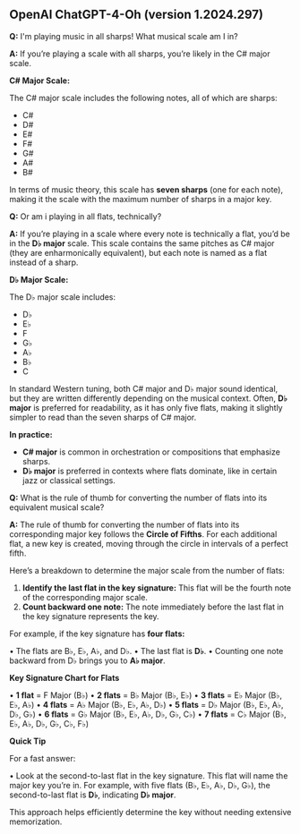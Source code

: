 ## OpenAI ChatGPT-4-Oh (version 1.2024.297)

**Q:** I'm playing music in all sharps! What musical scale am I in?

**A:** If you’re playing a scale with all sharps, you’re likely in the C# major scale.

**C# Major Scale:**

The C# major scale includes the following notes, all of which are sharps:

* C#
* D#
* E#
* F#
* G#
* A#
* B#

In terms of music theory, this scale has **seven sharps** (one for each note), making it the scale with the maximum number of sharps in a major key.

**Q:** Or am i playing in all flats, technically?

**A:** If you’re playing in a scale where every note is technically a flat, you’d be in the **D♭ major** scale. This scale contains the same pitches as C# major (they are enharmonically equivalent), but each note is named as a flat instead of a sharp.

**D♭ Major Scale:**

The D♭ major scale includes:

* D♭
*	E♭
*	F
*	G♭
*	A♭
*	B♭
*	C

In standard Western tuning, both C# major and D♭ major sound identical, but they are written differently depending on the musical context. Often, **D♭ major** is preferred for readability, as it has only five flats, making it slightly simpler to read than the seven sharps of C# major.

**In practice:**

*	**C# major** is common in orchestration or compositions that emphasize sharps.
*	**D♭ major** is preferred in contexts where flats dominate, like in certain jazz or classical settings.

**Q:** What is the rule of thumb for converting the number of flats into its equivalent musical scale?

**A:** The rule of thumb for converting the number of flats into its corresponding major key follows the **Circle of Fifths**. For each additional flat, a new key is created, moving through the circle in intervals of a perfect fifth.

Here’s a breakdown to determine the major scale from the number of flats:

1.	**Identify the last flat in the key signature:** This flat will be the fourth note of the corresponding major scale.
2.	**Count backward one note:** The note immediately before the last flat in the key signature represents the key.

For example, if the key signature has **four flats:**

  •	The flats are B♭, E♭, A♭, and D♭.
	•	The last flat is **D♭**.
	•	Counting one note backward from D♭ brings you to **A♭ major**.

**Key Signature Chart for Flats**

•	**1 flat** = F Major (B♭)
•	**2 flats** = B♭ Major (B♭, E♭)
•	**3 flats** = E♭ Major (B♭, E♭, A♭)
•	**4 flats** = A♭ Major (B♭, E♭, A♭, D♭)
•	**5 flats** = D♭ Major (B♭, E♭, A♭, D♭, G♭)
•	**6 flats** = G♭ Major (B♭, E♭, A♭, D♭, G♭, C♭)
•	**7 flats** = C♭ Major (B♭, E♭, A♭, D♭, G♭, C♭, F♭)

**Quick Tip**

For a fast answer:

  •	Look at the second-to-last flat in the key signature. This flat will name the major key you’re in. For example, with five flats (B♭, E♭, A♭, D♭, G♭), the second-to-last flat is **D♭**, indicating **D♭ major**.

This approach helps efficiently determine the key without needing extensive memorization.
